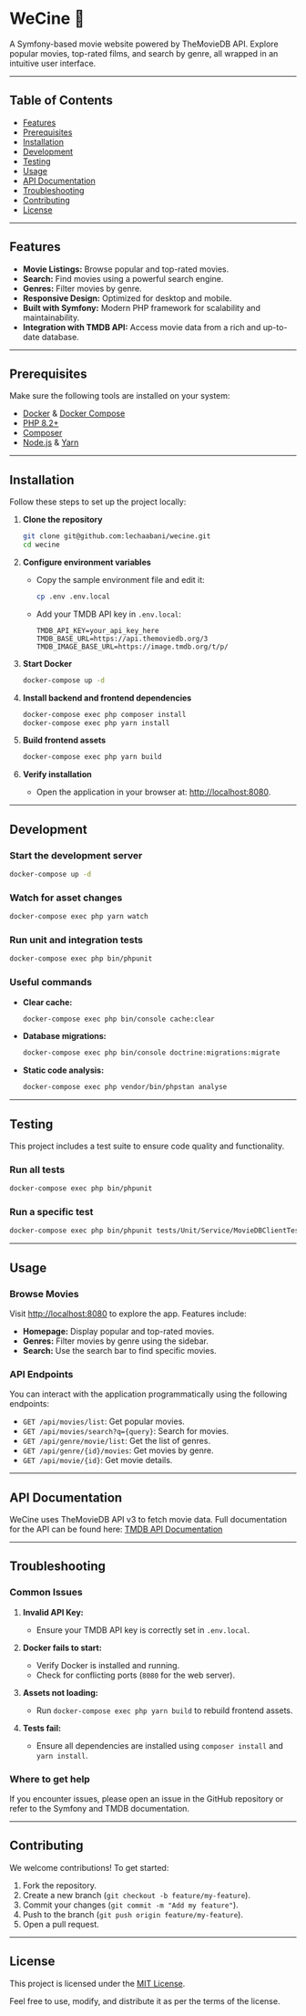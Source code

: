 
# WeCine 🎥

A Symfony-based movie website powered by TheMovieDB API. Explore popular movies, top-rated films, and search by genre, all wrapped in an intuitive user interface.

---

## Table of Contents

- [Features](#features)
- [Prerequisites](#prerequisites)
- [Installation](#installation)
- [Development](#development)
- [Testing](#testing)
- [Usage](#usage)
- [API Documentation](#api-documentation)
- [Troubleshooting](#troubleshooting)
- [Contributing](#contributing)
- [License](#license)

---

## Features

- **Movie Listings:** Browse popular and top-rated movies.
- **Search:** Find movies using a powerful search engine.
- **Genres:** Filter movies by genre.
- **Responsive Design:** Optimized for desktop and mobile.
- **Built with Symfony:** Modern PHP framework for scalability and maintainability.
- **Integration with TMDB API:** Access movie data from a rich and up-to-date database.

---

## Prerequisites

Make sure the following tools are installed on your system:

- [Docker](https://www.docker.com/) & [Docker Compose](https://docs.docker.com/compose/)
- [PHP 8.2+](https://www.php.net/releases/8.2/)
- [Composer](https://getcomposer.org/)
- [Node.js](https://nodejs.org/) & [Yarn](https://yarnpkg.com/)

---

## Installation

Follow these steps to set up the project locally:

1. **Clone the repository**
   ```bash
   git clone git@github.com:lechaabani/wecine.git
   cd wecine
   ```

2. **Configure environment variables**
   - Copy the sample environment file and edit it:
     ```bash
     cp .env .env.local
     ```
   - Add your TMDB API key in `.env.local`:
     ```
     TMDB_API_KEY=your_api_key_here
     TMDB_BASE_URL=https://api.themoviedb.org/3
     TMDB_IMAGE_BASE_URL=https://image.tmdb.org/t/p/
     ```

3. **Start Docker**
   ```bash
   docker-compose up -d
   ```

4. **Install backend and frontend dependencies**
   ```bash
   docker-compose exec php composer install
   docker-compose exec php yarn install
   ```

5. **Build frontend assets**
   ```bash
   docker-compose exec php yarn build
   ```

6. **Verify installation**
   - Open the application in your browser at: [http://localhost:8080](http://localhost:8080).

---

## Development

### Start the development server
```bash
docker-compose up -d
```

### Watch for asset changes
```bash
docker-compose exec php yarn watch
```

### Run unit and integration tests
```bash
docker-compose exec php bin/phpunit
```

### Useful commands
- **Clear cache:**
  ```bash
  docker-compose exec php bin/console cache:clear
  ```
- **Database migrations:**
  ```bash
  docker-compose exec php bin/console doctrine:migrations:migrate
  ```
- **Static code analysis:**
  ```bash
  docker-compose exec php vendor/bin/phpstan analyse
  ```

---

## Testing

This project includes a test suite to ensure code quality and functionality.

### Run all tests
```bash
docker-compose exec php bin/phpunit
```

### Run a specific test
```bash
docker-compose exec php bin/phpunit tests/Unit/Service/MovieDBClientTest.php
```

---

## Usage

### Browse Movies
Visit [http://localhost:8080](http://localhost:8080) to explore the app. Features include:
- **Homepage:** Display popular and top-rated movies.
- **Genres:** Filter movies by genre using the sidebar.
- **Search:** Use the search bar to find specific movies.

### API Endpoints
You can interact with the application programmatically using the following endpoints:
- `GET /api/movies/list`: Get popular movies.
- `GET /api/movies/search?q={query}`: Search for movies.
- `GET /api/genre/movie/list`: Get the list of genres.
- `GET /api/genre/{id}/movies`: Get movies by genre.
- `GET /api/movie/{id}`: Get movie details.

---

## API Documentation

WeCine uses TheMovieDB API v3 to fetch movie data. Full documentation for the API can be found here:
[TMDB API Documentation](https://developers.themoviedb.org/3)

---

## Troubleshooting

### Common Issues
1. **Invalid API Key:**
   - Ensure your TMDB API key is correctly set in `.env.local`.

2. **Docker fails to start:**
   - Verify Docker is installed and running.
   - Check for conflicting ports (`8080` for the web server).

3. **Assets not loading:**
   - Run `docker-compose exec php yarn build` to rebuild frontend assets.

4. **Tests fail:**
   - Ensure all dependencies are installed using `composer install` and `yarn install`.

### Where to get help
If you encounter issues, please open an issue in the GitHub repository or refer to the Symfony and TMDB documentation.

---

## Contributing

We welcome contributions! To get started:
1. Fork the repository.
2. Create a new branch (`git checkout -b feature/my-feature`).
3. Commit your changes (`git commit -m "Add my feature"`).
4. Push to the branch (`git push origin feature/my-feature`).
5. Open a pull request.

---

## License

This project is licensed under the [MIT License](LICENSE).

Feel free to use, modify, and distribute it as per the terms of the license.

